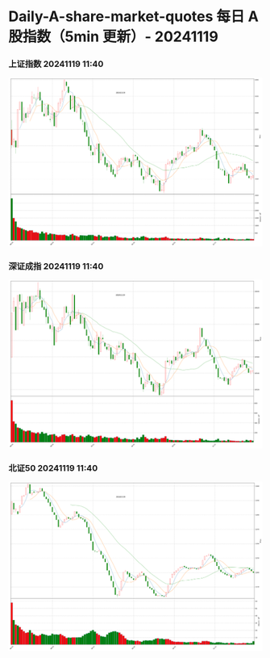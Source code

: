 
# Daily-A-share-market-quotes 每日 A 股指数（5min 更新）- 20241119

### 上证指数 20241119 11:40
![](./fig/2024/11/20241119-sh000001.png)

### 深证成指 20241119 11:40
![](./fig/2024/11/20241119-sz399001.png)

### 北证50 20241119 11:40
![](./fig/2024/11/20241119-bj899050.png)
